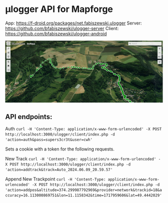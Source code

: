 # µlogger API for Mapforge

App: https://f-droid.org/packages/net.fabiszewski.ulogger
Server: https://github.com/bfabiszewski/ulogger-server
Client: https://github.com/bfabiszewski/ulogger-android

![Mapforge µlogger track](https://github.com/digitaltom/mapforge/blob/main/engines/ulogger/docs/track.jpg?raw=true)

## API endpoints:
Auth
`curl -H 'Content-Type: application/x-www-form-urlencoded' -X POST http://localhost:3000/ulogger/client/index.php -d 'action=auth&pass=supers3cr3t&user=cwh'`

Sets a cookie with a token for the following requests.

New Track
`curl -H 'Content-Type: application/x-www-form-urlencoded' -X POST http://localhost:3000/ulogger/client/index.php -d 'action=addtrack&track=Auto_2024.06.09_20.59.57'`

Append New Trackpoint
`curl -H 'Content-Type: application/x-www-form-urlencoded' -X POST http://localhost:3000/ulogger/client/index.php -d 'action=addpos&altitude=374.299987792969&provider=network&trackid=18&accuracy=16.113000869751&lon=11.1158342&time=1717959606&lat=49.4442029'`
